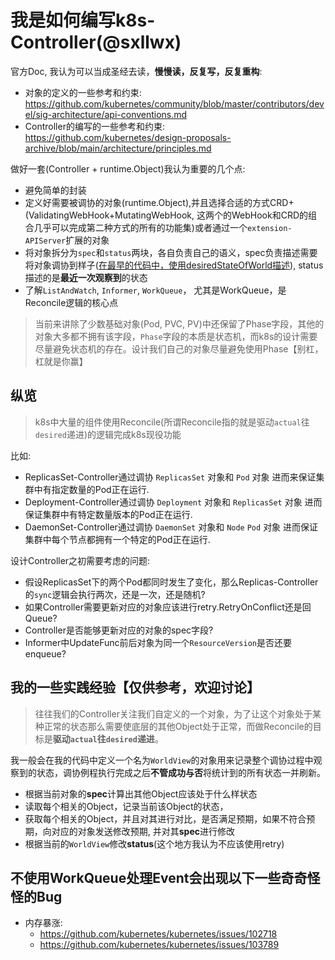 # 我是如何编写k8s-Controller(@sxllwx)

官方Doc, 我认为可以当成圣经去读，**慢慢读，反复写，反复重构**:

- 对象的定义的一些参考和约束:  https://github.com/kubernetes/community/blob/master/contributors/devel/sig-architecture/api-conventions.md
- Controller的编写的一些参考和约束: https://github.com/kubernetes/design-proposals-archive/blob/main/architecture/principles.md


做好一套(Controller + runtime.Object)我认为重要的几个点:

- 避免简单的封装
- 定义好需要被调协的对象(runtime.Object),并且选择合适的方式CRD+(ValidatingWebHook+MutatingWebHook, 这两个的WebHook和CRD的组合几乎可以完成第二种方式的所有的功能集)或者通过一个`extension-APIServer`扩展的对象
- 将对象拆分为`spec`和`status`两块，各自负责自己的语义，spec负责描述需要将对象调协到样子([在最早的代码中，使用desiredStateOfWorld描述](https://github.com/kubernetes/kubernetes/blob/b766960348daba51ea47a428175148b16c7a0bb3/pkg/controller/replication_controller.go#L55)), status描述的是**最近一次观察到**的状态
- 了解`ListAndWatch`, `Informer`, `WorkQueue`， 尤其是WorkQueue，是Reconcile逻辑的核心点

> 当前来讲除了少数基础对象(Pod, PVC, PV)中还保留了Phase字段，其他的对象大多都不拥有该字段，`Phase`字段的本质是状态机，而k8s的设计需要尽量避免状态机的存在。设计我们自己的对象尽量避免使用Phase【别杠，杠就是你赢】


## 纵览

> k8s中大量的组件使用Reconcile(所谓Reconcile指的就是驱动`actual`往`desired`递进)的逻辑完成k8s现役功能

比如: 

- ReplicasSet-Controller通过调协 `ReplicasSet` 对象和 `Pod` 对象 进而来保证集群中有指定数量的Pod正在运行.
- Deployment-Controller通过调协 `Deployment` 对象和 `ReplicasSet` 对象 进而保证集群中有特定数量版本的Pod正在运行.
- DaemonSet-Controller通过调协 `DaemonSet` 对象和 `Node` `Pod` 对象 进而保证集群中每个节点都拥有一个特定的Pod正在运行.

设计Controller之初需要考虑的问题:

- 假设ReplicasSet下的两个Pod都同时发生了变化，那么Replicas-Controller的`sync`逻辑会执行两次，还是一次，还是随机?
- 如果Controller需要更新对应的对象应该进行retry.RetryOnConflict还是回Queue?
- Controller是否能够更新对应的对象的spec字段?
- Informer中UpdateFunc前后对象为同一个`ResourceVersion`是否还要enqueue?

## 我的一些实践经验【仅供参考，欢迎讨论】

> 往往我们的Controller关注我们自定义的一个对象，为了让这个对象处于某种正常的状态那么需要使底层的其他Object处于正常，而做Reconcile的目标是**驱动`actual`往`desired`递进**。

我一般会在我的代码中定义一个名为`WorldView`的对象用来记录整个调协过程中观察到的状态，调协例程执行完成之后**不管成功与否**将统计到的所有状态一并刷新。

- 根据当前对象的**spec**计算出其他Object应该处于什么样状态
- 读取每个相关的Object，记录当前该Object的状态，
- 获取每个相关的Object，并且对其进行对比，是否满足预期，如果不符合预期，向对应的对象发送修改预期, 并对其**spec**进行修改
- 根据当前的`WorldView`修改**status**(这个地方我认为不应该使用retry)


## 不使用WorkQueue处理Event会出现以下一些奇奇怪怪的Bug

- 内存暴涨:  
   - https://github.com/kubernetes/kubernetes/issues/102718
   - https://github.com/kubernetes/kubernetes/issues/103789
